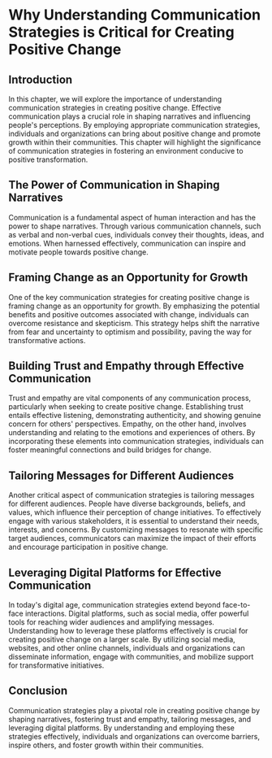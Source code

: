 # Why Understanding Communication Strategies is Critical for Creating Positive Change

## Introduction

In this chapter, we will explore the importance of understanding communication strategies in creating positive change. Effective communication plays a crucial role in shaping narratives and influencing people's perceptions. By employing appropriate communication strategies, individuals and organizations can bring about positive change and promote growth within their communities. This chapter will highlight the significance of communication strategies in fostering an environment conducive to positive transformation.

## The Power of Communication in Shaping Narratives

Communication is a fundamental aspect of human interaction and has the power to shape narratives. Through various communication channels, such as verbal and non-verbal cues, individuals convey their thoughts, ideas, and emotions. When harnessed effectively, communication can inspire and motivate people towards positive change.

## Framing Change as an Opportunity for Growth

One of the key communication strategies for creating positive change is framing change as an opportunity for growth. By emphasizing the potential benefits and positive outcomes associated with change, individuals can overcome resistance and skepticism. This strategy helps shift the narrative from fear and uncertainty to optimism and possibility, paving the way for transformative actions.

## Building Trust and Empathy through Effective Communication

Trust and empathy are vital components of any communication process, particularly when seeking to create positive change. Establishing trust entails effective listening, demonstrating authenticity, and showing genuine concern for others' perspectives. Empathy, on the other hand, involves understanding and relating to the emotions and experiences of others. By incorporating these elements into communication strategies, individuals can foster meaningful connections and build bridges for change.

## Tailoring Messages for Different Audiences

Another critical aspect of communication strategies is tailoring messages for different audiences. People have diverse backgrounds, beliefs, and values, which influence their perception of change initiatives. To effectively engage with various stakeholders, it is essential to understand their needs, interests, and concerns. By customizing messages to resonate with specific target audiences, communicators can maximize the impact of their efforts and encourage participation in positive change.

## Leveraging Digital Platforms for Effective Communication

In today's digital age, communication strategies extend beyond face-to-face interactions. Digital platforms, such as social media, offer powerful tools for reaching wider audiences and amplifying messages. Understanding how to leverage these platforms effectively is crucial for creating positive change on a larger scale. By utilizing social media, websites, and other online channels, individuals and organizations can disseminate information, engage with communities, and mobilize support for transformative initiatives.

## Conclusion

Communication strategies play a pivotal role in creating positive change by shaping narratives, fostering trust and empathy, tailoring messages, and leveraging digital platforms. By understanding and employing these strategies effectively, individuals and organizations can overcome barriers, inspire others, and foster growth within their communities.
